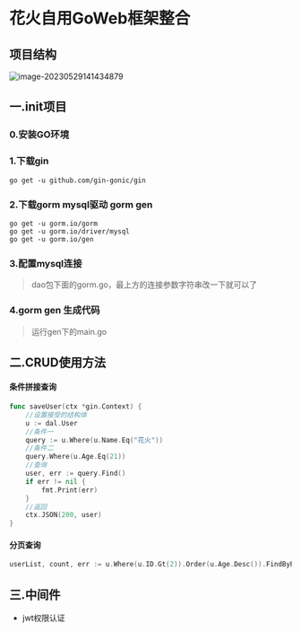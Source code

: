 # 花火自用GoWeb框架整合

## 项目结构

![image-20230529141434879](http://image.fzuhuahuo.cn/image-20230529141434879.png)

## 一.init项目

### 0.安装GO环境

### 1.下载gin

```shell
go get -u github.com/gin-gonic/gin
```

### 2.下载gorm mysql驱动 gorm gen

```shell
go get -u gorm.io/gorm
go get -u gorm.io/driver/mysql
go get -u gorm.io/gen
```

### 3.配置mysql连接

> dao包下面的gorm.go，最上方的连接参数字符串改一下就可以了

### 4.gorm gen 生成代码

>运行gen下的main.go

## 二.CRUD使用方法

#### 条件拼接查询

```go
func saveUser(ctx *gin.Context) {
	//设置接受的结构体
	u := dal.User
	//条件一
	query := u.Where(u.Name.Eq("花火"))
	//条件二
	query.Where(u.Age.Eq(21))
	//查询
	user, err := query.Find()
	if err != nil {
		fmt.Print(err)
	}
	//返回
	ctx.JSON(200, user)
}

```

#### 分页查询

```go
userList, count, err := u.Where(u.ID.Gt(2)).Order(u.Age.Desc()).FindByPage(1, 1)
```

## 三.中间件

- jwt权限认证

### 
